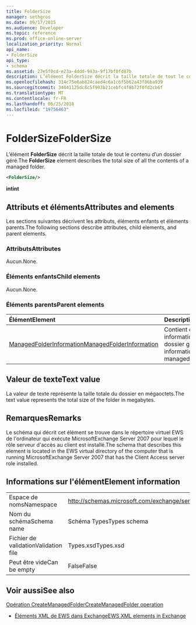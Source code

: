 ```yaml
---
title: FolderSize
manager: sethgros
ms.date: 09/17/2015
ms.audience: Developer
ms.topic: reference
ms.prod: office-online-server
localization_priority: Normal
api_name:
- FolderSize
api_type:
- schema
ms.assetid: 27e5f0cd-e23a-4ddd-943a-9f17bf0fd87b
description: L’élément FolderSize décrit la taille totale de tout le contenu d’un dossier géré.
ms.openlocfilehash: 314c75e6ab824caed4c6a1c6f5b62a43f86ba939
ms.sourcegitcommit: 34041125dc8c5f993b21cebfc4f8b72f0fd2cb6f
ms.translationtype: MT
ms.contentlocale: fr-FR
ms.lasthandoff: 06/25/2018
ms.locfileid: "19756463"
---
```

# <a name="foldersize"></a><span data-ttu-id="5a403-103">FolderSize</span><span class="sxs-lookup"><span data-stu-id="5a403-103">FolderSize</span></span>

<span data-ttu-id="5a403-104">L’élément **FolderSize** décrit la taille totale de tout le contenu d’un dossier géré.</span><span class="sxs-lookup"><span data-stu-id="5a403-104">The **FolderSize** element describes the total size of all the contents of a managed folder.</span></span> 
  
```xml
<FolderSize/>
```

 <span data-ttu-id="5a403-105">**int**</span><span class="sxs-lookup"><span data-stu-id="5a403-105">**int**</span></span>
## <a name="attributes-and-elements"></a><span data-ttu-id="5a403-106">Attributs et éléments</span><span class="sxs-lookup"><span data-stu-id="5a403-106">Attributes and elements</span></span>

<span data-ttu-id="5a403-107">Les sections suivantes décrivent les attributs, éléments enfants et éléments parents.</span><span class="sxs-lookup"><span data-stu-id="5a403-107">The following sections describe attributes, child elements, and parent elements.</span></span>
  
### <a name="attributes"></a><span data-ttu-id="5a403-108">Attributs</span><span class="sxs-lookup"><span data-stu-id="5a403-108">Attributes</span></span>

<span data-ttu-id="5a403-109">Aucun.</span><span class="sxs-lookup"><span data-stu-id="5a403-109">None.</span></span>
  
### <a name="child-elements"></a><span data-ttu-id="5a403-110">Éléments enfants</span><span class="sxs-lookup"><span data-stu-id="5a403-110">Child elements</span></span>

<span data-ttu-id="5a403-111">Aucun.</span><span class="sxs-lookup"><span data-stu-id="5a403-111">None.</span></span>
  
### <a name="parent-elements"></a><span data-ttu-id="5a403-112">Éléments parents</span><span class="sxs-lookup"><span data-stu-id="5a403-112">Parent elements</span></span>

|<span data-ttu-id="5a403-113">**Élément**</span><span class="sxs-lookup"><span data-stu-id="5a403-113">**Element**</span></span>|<span data-ttu-id="5a403-114">**Description**</span><span class="sxs-lookup"><span data-stu-id="5a403-114">**Description**</span></span>|
|:-----|:-----|
|[<span data-ttu-id="5a403-115">ManagedFolderInformation</span><span class="sxs-lookup"><span data-stu-id="5a403-115">ManagedFolderInformation</span></span>](managedfolderinformation.md) <br/> |<span data-ttu-id="5a403-116">Contient des informations sur un dossier géré.</span><span class="sxs-lookup"><span data-stu-id="5a403-116">Contains information about a managed folder.</span></span>  <br/> |
   
## <a name="text-value"></a><span data-ttu-id="5a403-117">Valeur de texte</span><span class="sxs-lookup"><span data-stu-id="5a403-117">Text value</span></span>

<span data-ttu-id="5a403-118">La valeur de texte représente la taille totale du dossier en mégaoctets.</span><span class="sxs-lookup"><span data-stu-id="5a403-118">The text value represents the total size of the folder in megabytes.</span></span>
  
## <a name="remarks"></a><span data-ttu-id="5a403-119">Remarques</span><span class="sxs-lookup"><span data-stu-id="5a403-119">Remarks</span></span>

<span data-ttu-id="5a403-120">Le schéma qui décrit cet élément se trouve dans le répertoire virtuel EWS de l'ordinateur qui exécute MicrosoftExchange Server 2007 pour lequel le rôle serveur d'accès au client est installé.</span><span class="sxs-lookup"><span data-stu-id="5a403-120">The schema that describes this element is located in the EWS virtual directory of the computer that is running MicrosoftExchange Server 2007 that has the Client Access server role installed.</span></span>
  
## <a name="element-information"></a><span data-ttu-id="5a403-121">Informations sur l'élément</span><span class="sxs-lookup"><span data-stu-id="5a403-121">Element information</span></span>

|||
|:-----|:-----|
|<span data-ttu-id="5a403-122">Espace de noms</span><span class="sxs-lookup"><span data-stu-id="5a403-122">Namespace</span></span>  <br/> |http://schemas.microsoft.com/exchange/services/2006/types  <br/> |
|<span data-ttu-id="5a403-123">Nom du schéma</span><span class="sxs-lookup"><span data-stu-id="5a403-123">Schema name</span></span>  <br/> |<span data-ttu-id="5a403-124">Schéma Types</span><span class="sxs-lookup"><span data-stu-id="5a403-124">Types schema</span></span>  <br/> |
|<span data-ttu-id="5a403-125">Fichier de validation</span><span class="sxs-lookup"><span data-stu-id="5a403-125">Validation file</span></span>  <br/> |<span data-ttu-id="5a403-126">Types.xsd</span><span class="sxs-lookup"><span data-stu-id="5a403-126">Types.xsd</span></span>  <br/> |
|<span data-ttu-id="5a403-127">Peut être vide</span><span class="sxs-lookup"><span data-stu-id="5a403-127">Can be empty</span></span>  <br/> |<span data-ttu-id="5a403-128">False</span><span class="sxs-lookup"><span data-stu-id="5a403-128">False</span></span>  <br/> |
   
## <a name="see-also"></a><span data-ttu-id="5a403-129">Voir aussi</span><span class="sxs-lookup"><span data-stu-id="5a403-129">See also</span></span>



[<span data-ttu-id="5a403-130">Opération CreateManagedFolder</span><span class="sxs-lookup"><span data-stu-id="5a403-130">CreateManagedFolder operation</span></span>](createmanagedfolder-operation.md)


- [<span data-ttu-id="5a403-131">Éléments XML de EWS dans Exchange</span><span class="sxs-lookup"><span data-stu-id="5a403-131">EWS XML elements in Exchange</span></span>](ews-xml-elements-in-exchange.md)

